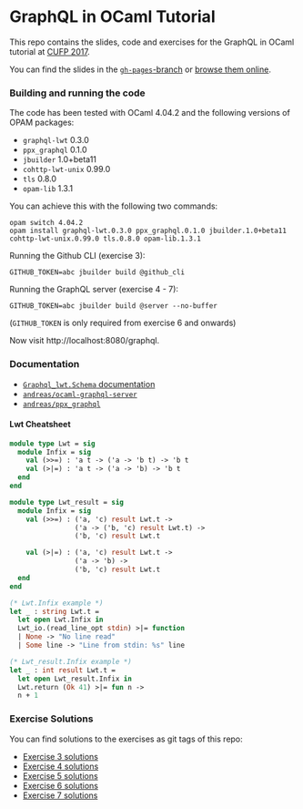 # GraphQL in OCaml Tutorial

This repo contains the slides, code and exercises for the GraphQL in OCaml tutorial at [CUFP 2017](http://cufp.org/2017/c8-andreas-graphql-servers-in-ocaml.html).

You can find the slides in the [`gh-pages`-branch](https://github.com/andreas/ocaml-graphql-tutorial/tree/gh-pages) or [browse them online](https://andreas.github.io/ocaml-graphql-tutorial).

### Building and running the code

The code has been tested with OCaml 4.04.2 and the following versions of OPAM packages:

- `graphql-lwt` 0.3.0
- `ppx_graphql` 0.1.0
- `jbuilder` 1.0+beta11
- `cohttp-lwt-unix` 0.99.0
- `tls` 0.8.0
- `opam-lib` 1.3.1

You can achieve this with the following two commands:

```
opam switch 4.04.2
opam install graphql-lwt.0.3.0 ppx_graphql.0.1.0 jbuilder.1.0+beta11 cohttp-lwt-unix.0.99.0 tls.0.8.0 opam-lib.1.3.1
```

Running the Github CLI (exercise 3):

```
GITHUB_TOKEN=abc jbuilder build @github_cli
```

Running the GraphQL server (exercise 4 - 7):

```
GITHUB_TOKEN=abc jbuilder build @server --no-buffer
```

(`GITHUB_TOKEN` is only required from exercise 6 and onwards)

Now visit http://localhost:8080/graphql.

### Documentation

- [`Graphql_lwt.Schema` documentation](https://andreas.github.io/ocaml-graphql-server/graphql-lwt/Graphql_lwt/Schema/index.html)
- [`andreas/ocaml-graphql-server`](https://github.com/andreas/ocaml-graphql-server)
- [`andreas/ppx_graphql`](https://github.com/andreas/ppx_graphql)


#### Lwt Cheatsheet

```ocaml
module type Lwt = sig
  module Infix = sig
    val (>>=) : 'a t -> ('a -> 'b t) -> 'b t
    val (>|=) : 'a t -> ('a -> 'b) -> 'b t
  end
end

module type Lwt_result = sig
  module Infix = sig
    val (>>=) : ('a, 'c) result Lwt.t ->
                ('a -> ('b, 'c) result Lwt.t) ->
                ('b, 'c) result Lwt.t

    val (>|=) : ('a, 'c) result Lwt.t ->
                ('a -> 'b) ->
                ('b, 'c) result Lwt.t
  end
end

(* Lwt.Infix example *)
let _ : string Lwt.t =
  let open Lwt.Infix in
  Lwt_io.(read_line_opt stdin) >|= function
  | None -> "No line read"
  | Some line -> "Line from stdin: %s" line

(* Lwt_result.Infix example *)
let _ : int result Lwt.t =
  let open Lwt_result.Infix in
  Lwt.return (Ok 41) >|= fun n ->
  n + 1
```

### Exercise Solutions

You can find solutions to the exercises as git tags of this repo:

- [Exercise 3 solutions](https://github.com/andreas/ocaml-graphql-tutorial/tree/exercise-3)
- [Exercise 4 solutions](https://github.com/andreas/ocaml-graphql-tutorial/tree/exercise-4)
- [Exercise 5 solutions](https://github.com/andreas/ocaml-graphql-tutorial/tree/exercise-5)
- [Exercise 6 solutions](https://github.com/andreas/ocaml-graphql-tutorial/tree/exercise-6)
- [Exercise 7 solutions](https://github.com/andreas/ocaml-graphql-tutorial/tree/exercise-7)
